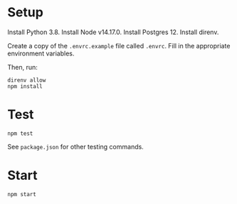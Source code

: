 # Setup

Install Python 3.8.
Install Node v14.17.0.
Install Postgres 12.
Install direnv.

Create a copy of the `.envrc.example` file called `.envrc`. Fill in the appropriate environment variables.

Then, run:
```
direnv allow
npm install
```

# Test

```
npm test
```

See `package.json` for other testing commands.

# Start

```
npm start
```